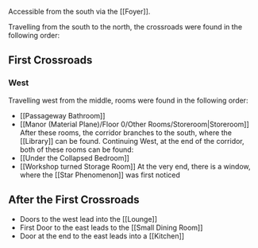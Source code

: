 Accessible from the south via the [[Foyer]].

Travelling from the south to the north, the crossroads were found in the following order:
## First Crossroads
### West
Travelling west from the middle, rooms were found in the following order:
- [[Passageway Bathroom]]
- [[Manor (Material Plane)/Floor 0/Other Rooms/Storeroom|Storeroom]]
After these rooms, the corridor branches to the south, where the [[Library]] can be found.
Continuing West, at the end of the corridor, both of these rooms can be found:
- [[Under the Collapsed Bedroom]]
- [[Workshop turned Storage Room]]
At the very end, there is a window, where the [[Star Phenomenon]] was first noticed

## After the First Crossroads
- Doors to the west lead into the [[Lounge]]
- First Door to the east leads to the [[Small Dining Room]]
- Door at the end to the east leads into a [[Kitchen]]